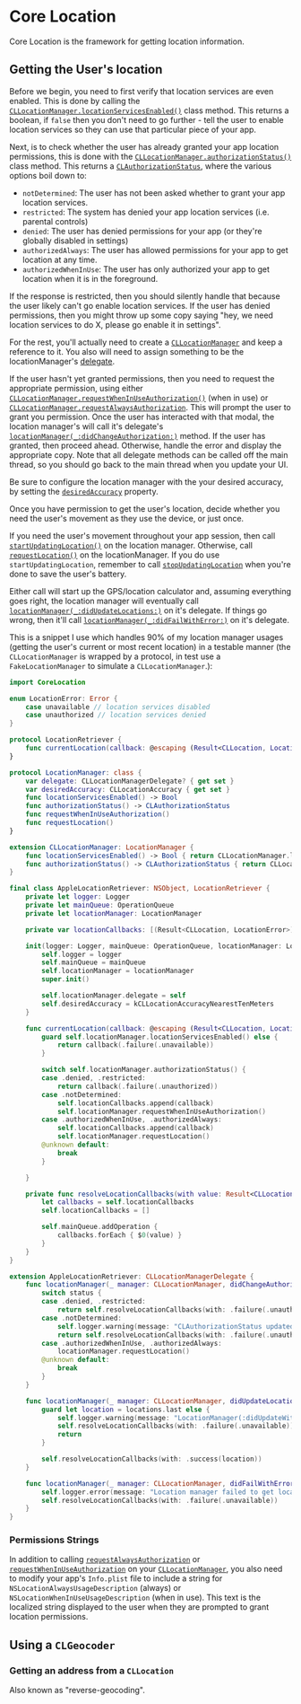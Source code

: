 # Core Location

Core Location is the framework for getting location information.

## Getting the User's location

Before we begin, you need to first verify that location services are even enabled. This is done by calling the [`CLLocationManager.locationServicesEnabled()`](https://developer.apple.com/documentation/corelocation/cllocationmanager/1423648-locationservicesenabled) class method. This returns a boolean, if `false` then you don't need to go further - tell the user to enable location services so they can use that particular piece of your app.

Next, is to check whether the user has already granted your app location permissions, this is done with the [`CLLocationManager.authorizationStatus()`](https://developer.apple.com/documentation/corelocation/cllocationmanager/1423523-authorizationstatus) class method. This returns a [`CLAuthorizationStatus`](https://developer.apple.com/documentation/corelocation/clauthorizationstatus), where the various options boil down to:

- `notDetermined`: The user has not been asked whether to grant your app location services.
- `restricted`: The system has denied your app location services (i.e. parental controls)
- `denied`: The user has denied permissions for your app (or they're globally disabled in settings)
- `authorizedAlways`: The user has allowed permissions for your app to get location at any time.
- `authorizedWhenInUse`: The user has only authorized your app to get location when it is in the foreground.

If the response is restricted, then you should silently handle that because the user likely can't go enable location services.
If the user has denied permissions, then you might throw up some copy saying "hey, we need location services to do X, please go enable it in settings".

For the rest, you'll actually need to create a [`CLLocationManager`](https://developer.apple.com/documentation/corelocation/cllocationmanager) and keep a reference to it. You also will need to assign something to be the locationManager's [delegate](https://developer.apple.com/documentation/corelocation/cllocationmanager/1423792-delegate).

If the user hasn't yet granted permissions, then you need to request the appropriate permission, using either [`CLLocationManager.requestWhenInUseAuthorization()`](https://developer.apple.com/documentation/corelocation/cllocationmanager/1620562-requestwheninuseauthorization) (when in use) or [`CLLocationManager.requestAlwaysAuthorization`](https://developer.apple.com/documentation/corelocation/cllocationmanager/1620551-requestalwaysauthorization). This will prompt the user to grant you permission. Once the user has interacted with that modal, the location manager's will call it's delegate's [`locationManager(_:didChangeAuthorization:)`](https://developer.apple.com/documentation/corelocation/cllocationmanagerdelegate/1423701-locationmanager) method. If the user has granted, then proceed ahead. Otherwise, handle the error and display the appropriate copy. Note that all delegate methods can be called off the main thread, so you should go back to the main thread when you update your UI.

Be sure to configure the location manager with the your desired accuracy, by setting the [`desiredAccuracy`](https://developer.apple.com/documentation/corelocation/cllocationmanager/1423836-desiredaccuracy) property.

Once you have permission to get the user's location, decide whether you need the user's movement as they use the device, or just once.

If you need the user's movement throughout your app session, then call [`startUpdatingLocation()`](https://developer.apple.com/documentation/corelocation/cllocationmanager/1423750-startupdatinglocation) on the location manager. Otherwise, call [`requestLocation()`](https://developer.apple.com/documentation/corelocation/cllocationmanager/1620548-requestlocation) on the locationManager. If you do use `startUpdatingLocation`, remember to call [`stopUpdatingLocation`](https://developer.apple.com/documentation/corelocation/cllocationmanager/1423695-stopupdatinglocation) when you're done to save the user's battery.

Either call will start up the GPS/location calculator and, assuming everything goes right, the location manager will eventually call [`locationManager(_:didUpdateLocations:)`](https://developer.apple.com/documentation/corelocation/cllocationmanagerdelegate/1423615-locationmanager) on it's delegate. If things go wrong, then it'll call [`locationManager(_:didFailWithError:)`](https://developer.apple.com/documentation/corelocation/cllocationmanagerdelegate/1423786-locationmanager) on it's delegate.

This is a snippet I use which handles 90% of my location manager usages (getting the user's current or most recent location) in a testable manner (the `CLLocationManager` is wrapped by a protocol, in test use a `FakeLocationManager` to simulate a `CLLocationManager`.):

```swift
import CoreLocation

enum LocationError: Error {
    case unavailable // location services disabled
    case unauthorized // location services denied
}

protocol LocationRetriever {
    func currentLocation(callback: @escaping (Result<CLLocation, LocationError>) -> Void)
}

protocol LocationManager: class {
    var delegate: CLLocationManagerDelegate? { get set }
    var desiredAccuracy: CLLocationAccuracy { get set }
    func locationServicesEnabled() -> Bool
    func authorizationStatus() -> CLAuthorizationStatus
    func requestWhenInUseAuthorization()
    func requestLocation()
}

extension CLLocationManager: LocationManager {
    func locationServicesEnabled() -> Bool { return CLLocationManager.locationServicesEnabled() }
    func authorizationStatus() -> CLAuthorizationStatus { return CLLocationManager.authorizationStatus() }
}

final class AppleLocationRetriever: NSObject, LocationRetriever {
    private let logger: Logger
    private let mainQueue: OperationQueue
    private let locationManager: LocationManager

    private var locationCallbacks: [(Result<CLLocation, LocationError>) -> Void] = []

    init(logger: Logger, mainQueue: OperationQueue, locationManager: LocationManager) {
        self.logger = logger
        self.mainQueue = mainQueue
        self.locationManager = locationManager
        super.init()

        self.locationManager.delegate = self
        self.desiredAccuracy = kCLLocationAccuracyNearestTenMeters
    }

    func currentLocation(callback: @escaping (Result<CLLocation, LocationError>) -> Void) {
        guard self.locationManager.locationServicesEnabled() else {
            return callback(.failure(.unavailable))
        }

        switch self.locationManager.authorizationStatus() {
        case .denied, .restricted:
            return callback(.failure(.unauthorized))
        case .notDetermined:
            self.locationCallbacks.append(callback)
            self.locationManager.requestWhenInUseAuthorization()
        case .authorizedWhenInUse, .authorizedAlways:
            self.locationCallbacks.append(callback)
            self.locationManager.requestLocation()
        @unknown default:
            break
        }

    }

    private func resolveLocationCallbacks(with value: Result<CLLocation, LocationError>) {
        let callbacks = self.locationCallbacks
        self.locationCallbacks = []

        self.mainQueue.addOperation {
            callbacks.forEach { $0(value) }
        }
    }
}

extension AppleLocationRetriever: CLLocationManagerDelegate {
    func locationManager(_ manager: CLLocationManager, didChangeAuthorization status: CLAuthorizationStatus) {
        switch status {
        case .denied, .restricted:
            return self.resolveLocationCallbacks(with: .failure(.unauthorized))
        case .notDetermined:
            self.logger.warning(message: "CLAuthorizationStatus updated with not determined. Wat?")
            return self.resolveLocationCallbacks(with: .failure(.unauthorized))
        case .authorizedWhenInUse, .authorizedAlways:
            locationManager.requestLocation()
        @unknown default:
            break
        }
    }

    func locationManager(_ manager: CLLocationManager, didUpdateLocations locations: [CLLocation]) {
        guard let location = locations.last else {
            self.logger.warning(message: "LocationManager(:didUpdateWithLocations:) was called with no locations")
            self.resolveLocationCallbacks(with: .failure(.unavailable))
            return
        }

        self.resolveLocationCallbacks(with: .success(location))
    }

    func locationManager(_ manager: CLLocationManager, didFailWithError error: Error) {
        self.logger.error(message: "Location manager failed to get location with error: \(error)")
        self.resolveLocationCallbacks(with: .failure(.unavailable))
    }
}
```

### Permissions Strings

In addition to calling [`requestAlwaysAuthorization`](https://developer.apple.com/documentation/corelocation/cllocationmanager/1620551-requestalwaysauthorization) or [`requestWhenInUseAuthorization`](https://developer.apple.com/documentation/corelocation/cllocationmanager/1620562-requestwheninuseauthorization) on your [`CLLocationManager`](https://developer.apple.com/documentation/corelocation/cllocationmanager), you also need to modify your app's `Info.plist` file to include a string for `NSLocationAlwaysUsageDescription` (always) or `NSLocationWhenInUseUsageDescription` (when in use). This text is the localized string displayed to the user when they are prompted to grant location permissions.

## Using a `CLGeocoder`

### Getting an address from a `CLLocation`

Also known as "reverse-geocoding".

